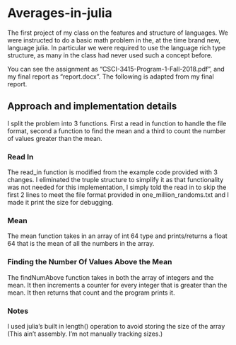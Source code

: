 # Averages-in-julia
The first project of my class on the features and structure of languages. We were instructed to do a basic math problem in the, at the time brand new, language julia. In particular we were required to use the language rich type structure, as many in the class had never used such a concept before.

You can see the assignment as “CSCI-3415-Program-1-Fall-2018.pdf”, and my final report as “report.docx”. The following is adapted from my final report.

## Approach and implementation details
 
I split the problem into 3 functions. First a read in function to handle the file format, second a function to find the mean and a third to count the number of values greater than the mean. 
### Read In
The read_in function is modified from the example code provided with 3 changes. I eliminated the truple structure to simplify it as that functionality was not needed for this implementation, I simply told the read in to skip the first 2 lines to meet the file format provided in one_million_randoms.txt and I made it print the size for debugging.
### Mean
The mean function takes in an array of int 64 type and prints/returns a float 64 that is the mean of all the numbers in the array.
### Finding the Number Of Values Above the Mean
The findNumAbove function takes in both the array of integers and the mean. It then increments a counter for every integer that is greater than the mean. It then returns that count and the program prints it.
### Notes
I used julia’s built in length() operation to avoid storing the size of the array (This ain’t assembly. I’m not manually tracking sizes.)
